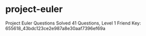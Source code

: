 # project-euler
Project Euler Questions
Solved 41 Questions, Level 1
Friend Key: 655618_43bdc123ce2e987a8e30aaf7396ef69a
